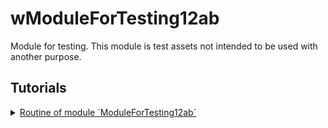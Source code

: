 # wModuleForTesting12ab

Module for testing. This module is test assets not intended to be used with another purpose.

## Tutorials

<details>
  <summary><a href="./ModuleForTesting12ab.md">
    Routine of module `ModuleForTesting12ab`
  </a></summary>
    How to use routines of the module.
</details>

